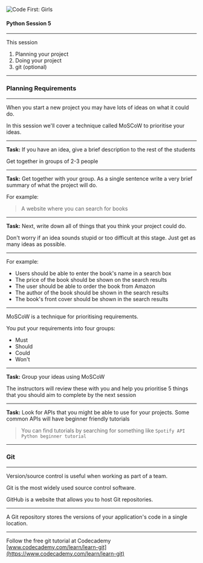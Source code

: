 ![Code First: Girls](images/logo_large.png)

#### Python Session 5

---

This session
1. Planning your project
1. Doing your project
1. git (optional)

---

### Planning Requirements

----

When you start a new project you may have lots of ideas on what it could do.

In this session we'll cover a technique called MoSCoW to prioritise your ideas.

----

**Task:** If you have an idea, give a brief description to the rest of the students

Get together in groups of 2-3 people

----

**Task:** Get together with your group. As a single sentence write a very brief summary of what the project will do.

For example: 

> A website where you can search for books

----

**Task:** Next, write down all of things that you think your project could do. 

Don't worry if an idea sounds stupid or too difficult at this stage. Just get as many ideas as possible.

----

For example:
- Users should be able to enter the book's name in a search box
- The price of the book should be shown on the search results
- The user should be able to order the book from Amazon
- The author of the book should be shown in the search results
- The book's front cover should be shown in the search results

----

MoSCoW is a technique for prioritising requirements. 

You put your requirements into four groups:
- Must
- Should
- Could
- Won't

----

**Task:** Group your ideas using MoSCoW

The instructors will review these with you and help you prioritise 5 things that you should aim to complete by the next session

----

**Task:** Look for APIs that you might be able to use for your projects. Some common APIs will have beginner friendly tutorials

> You can find tutorials by searching for something like `Spotify API Python beginner tutorial`


---

### Git

----

Version/source control is useful when working as part of a team.

Git is the most widely used source control software.

GitHub is a website that allows you to host Git repositories.

----

A Git repository stores the versions of your application's code in a single location.

----

Follow the free git tutorial at Codecademy [www.codecademy.com/learn/learn-git](https://www.codecademy.com/learn/learn-git)

